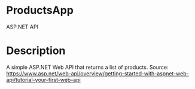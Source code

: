 # ProductsApp
ASP.NET API 
# Description
A simple ASP.NET Web API that returns a list of products. Source: https://www.asp.net/web-api/overview/getting-started-with-aspnet-web-api/tutorial-your-first-web-api 
